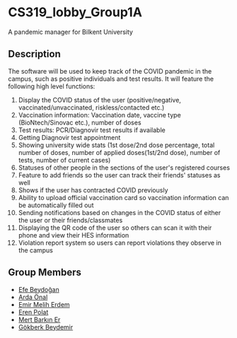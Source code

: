 # CS319_lobby_Group1A
A pandemic manager for Bilkent University

## Description
The software will be used to keep track of the COVID pandemic in the campus, such as positive individuals and test results. It will feature the following high level functions:  
1. Display the COVID status of the user (positive/negative, vaccinated/unvaccinated, riskless/contacted etc.)  
2. Vaccination information: Vaccination date, vaccine type (BioNtech/Sinovac etc.), number of doses  
3. Test results: PCR/Diagnovir test results if available  
4. Getting Diagnovir test appointment
5. Showing university wide stats (1st dose/2nd dose percentage, total number of doses, number of applied doses(1st/2nd dose), number of tests, number of current cases)
7. Statuses of other people in the sections of the user's registered courses  
8. Feature to add friends so the user can track their friends' statuses as well  
9. Shows if the user has contracted COVID previously  
10. Ability to upload official vaccination card so vaccination information can be automatically filled out  
11. Sending notifications based on changes in the COVID status of either the user or their friends/classmates  
12. Displaying the QR code of the user so others can scan it with their phone and view their HES information  
13. Violation report system so users can report violations they observe in the campus  



## Group Members
* [Efe Beydoğan](https://github.com/efebeydogan01)
* [Arda Önal](https://github.com/ardaOnal)
* [Emir Melih Erdem](https://github.com/emirmeliherdem)
* [Eren Polat](https://github.com/erenpolat)
* [Mert Barkın Er](https://github.com/Mert-Barkin-Er)
* [Gökberk Beydemir](https://github.com/gokberkbeydemir)
